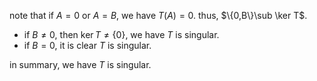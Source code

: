 note that if $A=0$ or $A=B$, we have $T(A)=0$. thus, $\{0,B\}\sub \ker T$.
- if $B\not=0$, then $\ker T\not=\{0\}$, we have $T$ is singular.
- if $B=0$, it is clear $T$ is singular.

in summary, we have $T$ is singular.